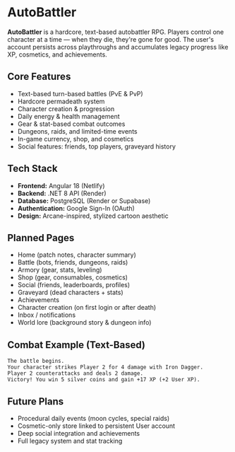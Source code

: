 # AutoBattler

**AutoBattler** is a hardcore, text-based autobattler RPG. Players control one character at a time — when they die, they're gone for good. The user's account persists across playthroughs and accumulates legacy progress like XP, cosmetics, and achievements.

## Core Features

- Text-based turn-based battles (PvE & PvP)
- Hardcore permadeath system
- Character creation & progression
- Daily energy & health management
- Gear & stat-based combat outcomes
- Dungeons, raids, and limited-time events
- In-game currency, shop, and cosmetics
- Social features: friends, top players, graveyard history

## Tech Stack

- **Frontend:** Angular 18 (Netlify)
- **Backend:** .NET 8 API (Render)
- **Database:** PostgreSQL (Render or Supabase)
- **Authentication:** Google Sign-In (OAuth)
- **Design:** Arcane-inspired, stylized cartoon aesthetic

## Planned Pages

- Home (patch notes, character summary)
- Battle (bots, friends, dungeons, raids)
- Armory (gear, stats, leveling)
- Shop (gear, consumables, cosmetics)
- Social (friends, leaderboards, profiles)
- Graveyard (dead characters + stats)
- Achievements
- Character creation (on first login or after death)
- Inbox / notifications
- World lore (background story & dungeon info)

## Combat Example (Text-Based)

```
The battle begins.
Your character strikes Player 2 for 4 damage with Iron Dagger.
Player 2 counterattacks and deals 2 damage.
Victory! You win 5 silver coins and gain +17 XP (+2 User XP).
```

## Future Plans

- Procedural daily events (moon cycles, special raids)
- Cosmetic-only store linked to persistent User account
- Deep social integration and achievements
- Full legacy system and stat tracking

###
